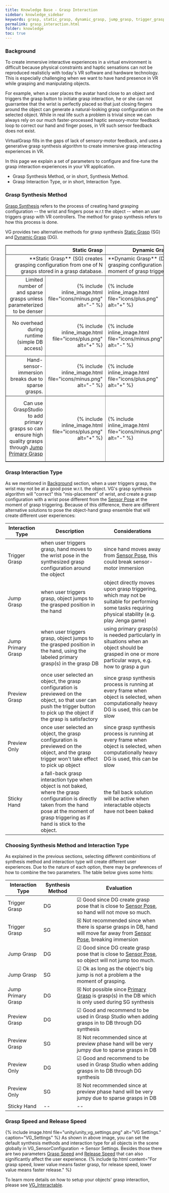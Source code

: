 ```yaml
---
title: Knowledge Base - Grasp Interaction
sidebar: knowledge_sidebar
keywords: grasp, static_grasp, dynamic_grasp, jump_grasp, trigger_grasp, preview_grasp, preview_only, sticky_hand
permalink: grasp_interaction.html
folder: knowledge
toc: true
---
```


### Background
To create immersive interactive experiences in a virtual environment is difficult because physical constraints and haptic sensations can not 
be reproduced realisticly with today's VR software and hardware technology. 
This is especially challenging when we want to have hand presence in VR while grasping and manipulating objects. 

For example, when a user places the avatar hand close to an object and triggers the grasp button to initiate grasp interaction, he or she can not guarrantee
that the wrist is perfectly placed so that just closing fingers around the object can generate a natural-looking grasp configuration on the 
selected object. While in real life such a problem is trivial since we can always rely on our much faster-processed haptic sensory-motor feedback
loop to correct our hand and finger poses, in VR such sensor feedback does not exist. 

VirtualGrasp fills in the gaps of lack of sensory-motor feedback, and uses a generative grasp synthesis algorithm to 
create immersive grasp interacting experiences in VR.

In this page we explain a set of parameters to configure and fine-tune the grasp interaction experiences in your VR application.
* Grasp Synthesis Method, or in short, Synthesis Method.
* Grasp Interaction Type, or in short, Interaction Type.

### Grasp Synthesis Method

<a href="#" data-toggle="tooltip" data-original-title="{{site.data.glossary.GraspSynthesisMethod}}">Grasp Synthesis</a>
refers to the process of creating hand grasping configuration -- the wrist and fingers pose  w.r.t the object -- when an user triggers grasp with VR controllers.
The method for grasp synthesis refers to how this process is done. 

VG provides two alternative methods for grasp synthesis <a href="#" data-toggle="tooltip" data-original-title="{{site.data.glossary.StaticGrasp}}">Static Grasp</a> (SG) 
and <a href="#" data-toggle="tooltip" data-original-title="{{site.data.glossary.DynamicGrasp}}">Dynamic Grasp</a> (DG). 

<table border="1">
<colgroup>
<col width="40%" />
<col width="10%" />
<col width="10%" />
<col width="40%" />
</colgroup>
<thead>
<tr class="header">
<th colspan="2" style="text-align: right">Static Grasp</th>
<th colspan="2">Dynamic Grasp</th>
</tr>
</thead>
<tbody>
<tr>
<td markdown="span" colspan="2" style="text-align: right">
**Static Grasp** (SG) creates grasping configuration from one of N grasps stored in a grasp database.<!-- While full baking is needed, it only uses grasp baking results during runtime.are created by a limited set of grasps around an object depending on a pre-baked grasp database.--></td>
<td markdown="span" colspan="2">**Dynamic Grasp** (DG) computes grasping configuration at the moment of grasp triggering.<!--While full baking is currently enabled (so one can switch between static and dynamic grasping per object), it only uses shape baking results. --><!--are unlimited grasps that are generated during runtime.--></td>
</tr>
<tr>
<td markdown="span" style="text-align: right">Limited number of and sparse grasps unless parameterized to be denser</td>
<td markdown="span" style="text-align: right">{% include inline_image.html file="icons/minus.png" alt="-" %}</td>
<td markdown="span">{% include inline_image.html file="icons/plus.png" alt="+" %}</td>
<td markdown="span">Infinite, flexible grasps</td>
</tr>
<tr>
<td markdown="span" style="text-align: right">No overhead during runtime (simple DB access)</td>
<td markdown="span" style="text-align: right">{% include inline_image.html file="icons/plus.png" alt="+" %}</td>
<td markdown="span">{% include inline_image.html file="icons/minus.png" alt="-" %}</td>
<td markdown="span">Some overhead during runtime (generative algorithm)</td>
</tr>
<tr>
<td markdown="span" style="text-align: right">Hand-sensor-immersion breaks due to sparse grasps.</td>
<td markdown="span" style="text-align: right">{% include inline_image.html file="icons/minus.png" alt="-" %}</td>
<td markdown="span">{% include inline_image.html file="icons/plus.png" alt="+" %}</td>
<td markdown="span">Hand-sensor-immersion does not break.</td>
</tr>
<tr>
<td markdown="span" style="text-align: right">Can use GraspStudio to add primary grasps so can ensure high quality grasps through 
<a href="#" data-toggle="tooltip" data-original-title="{{site.data.glossary.JumpPrimaryGrasp}}">Jump Primary Grasp</a></td>
<td markdown="span" style="text-align: right">{% include inline_image.html file="icons/plus.png" alt="+" %}</td>
<td markdown="span">{% include inline_image.html file="icons/minus.png" alt="-" %}</td>
<td markdown="span">Not possible to control grasp quality since it is computed in runtime by an algorithm</td>
</tr>
<!--
<tr>
<td markdown="span" style="text-align: right">Difficult to transfer animation signals tuned for one hand to another (needs motion retargeting)</td>
<td markdown="span" style="text-align: right">{% include inline_image.html file="icons/minus.png" alt="-" %}</td>
<td markdown="span">{% include inline_image.html file="icons/plus.png" alt="+" %}</td>
<td markdown="span">Potentially no need to transfer animation signals tuned for one hand to another.</td>
</tr>
<tr>
<td markdown="span" style="text-align: right">Difficult to re-use the results of one hand with another (grasp transfer)</td>
<td markdown="span" style="text-align: right">{% include inline_image.html file="icons/minus.png" alt="-" %}</td>
<td markdown="span">{% include inline_image.html file="icons/plus.png" alt="+" %}</td>
<td markdown="span">No need to re-use the results of one hand with another.</td>
</tr>
<tr>
<td markdown="span" style="text-align: right">Grasp baking time</td>
<td markdown="span" style="text-align: right">{% include inline_image.html file="icons/minus.png" alt="-" %}</td>
<td markdown="span">{% include inline_image.html file="icons/plus.png" alt="+" %}</td>
<td markdown="span">Only shape baking time</td>
</tr>
<tr>
<td markdown="span" style="text-align: right">Potentially high baking time dependent on object complexity.</td>
<td markdown="span" style="text-align: right">{% include inline_image.html file="icons/minus.png" alt="-" %}</td>
<td markdown="span">{% include inline_image.html file="icons/plus.png" alt="+" %}</td>
<td markdown="span">Low baking time if only dynamic grasps are needed.</td>
</tr>
<tr>
<td markdown="span" style="text-align: right">Higher baking time dependent on number of grasp types supported</td>
<td markdown="span" style="text-align: right">{% include inline_image.html file="icons/minus.png" alt="-" %}{% include inline_image.html file="icons/minus.png" alt="-" %}</td>
<td markdown="span">{% include inline_image.html file="icons/plus.png" alt="+" %}</td>
<td markdown="span">Grasp types are more freely chosen by the user and our internal algorithms, depending on how the user places wrist/fingers around an object.</td>
</tr>
-->
</tbody>
</table>

### Grasp Interaction Type

As we mentioned in [Background](#background) section, when a user triggers grasp, the wrist may not be at a good pose w.r.t. the object.
VG's grasp synthesis algorithm will "correct" this "mis-placement" of wrist, and create a grasp configuration
with a wrist pose different from the <a href="#" data-toggle="tooltip" data-original-title="{{site.data.glossary.SensorPose}}">Sensor Pose</a> at the moment of grasp triggering. 
Because of this difference, there are different alternative solutions to pose the object-hand grasp ensemble that will create different user experiences: 


| Interaction Type | Description | Considerations |
|-------|--------|---------|
| Trigger Grasp | when user triggers grasp, hand moves to the wrist pose in the synthesized grasp configuration around the object | since hand moves away from <a href="#" data-toggle="tooltip" data-original-title="{{site.data.glossary.SensorPose}}">Sensor Pose</a>, this could break sensor-motor immersion| 
| Jump Grasp | when user triggers grasp, object jumps to the grasped position in the hand | object directly moves upon grasp triggering, which may not be suitable for performing some tasks requiring physical stability (e.g. play Jenga game)  | 
| Jump Primary Grasp | when user triggers grasp, object jumps to the grasped position in the hand, using the labeled primary grasp(s) in the grasp DB | using primary grasp(s) is needed particularly in situations when an object should be grasped in one or more particular ways, e.g. how to grasp a gun| 
| Preview Grasp | once user selected an object, the grasp configuration is previewed on the object, so that user can push the trigger button to pick up the object if the grasp is satisfactory | since grasp synthesis process is running at every frame when object is selected, when computationally heavy DG is used, this can be slow | 
| Preview Only | once user selected an object, the grasp configuration is previewed on the object, and the grasp trigger won't take effect to pick up object | since grasp synthesis process is running at every frame when object is selected, when computationally heavy DG is used, this can be slow | 
| Sticky Hand | a fall-back grasp interaction type when object is not baked, where the grasp configuration is directly taken from the hand pose at the moment of grasp triggering as if hand is stick to the object.  | the fall back solution will be active when interactable objects have not been baked | 


### Choosing Synthesis Method and Interaction Type

As explained in the previous sections, selecting different combinitions of synthesis method and interaction type will create different user experiences. 
Due to the nature of each option, there may be preferences of how to combine the two parameters. The table below gives some hints: 


| Interaction Type | Synthesis Method | Evaluation |
|-------|--------|---------|
| Trigger Grasp | DG | &#x2611; Good since DG create grasp pose that is close to <a href="#" data-toggle="tooltip" data-original-title="{{site.data.glossary.SensorPose}}">Sensor Pose</a>, so hand will not move so much.  | 
| Trigger Grasp | SG |  &#x2612; Not recommended since when there is sparse grasps in DB, hand will move far away from <a href="#" data-toggle="tooltip" data-original-title="{{site.data.glossary.SensorPose}}">Sensor Pose</a>, breaking immersion | 
| Jump Grasp | DG | &#x2611; Good since DG create grasp pose that is close to <a href="#" data-toggle="tooltip" data-original-title="{{site.data.glossary.SensorPose}}">Sensor Pose</a>, so object will not jump too much.  | 
| Jump Grasp | SG | &#x2611; Ok as long as the object's big jump is not a problem a the moment of grasping.  | 
| Jump Primary Grasp | DG | &#x2612; Not possible since <a href="#" data-toggle="tooltip" data-original-title="{{site.data.glossary.PrimaryGrasp}}">Primary Grasp</a> is grasp(s) in the DB which is only used during SG synthesis| 
| Preview Grasp | DG | &#x2611; Good and recommend to be used in Grasp Studio when adding grasps in to DB through DG synthesis | 
| Preview Grasp | SG | &#x2612; Not recommended since at preview phase hand will be very jumpy due to sparse grasps in DB | 
| Preview Only | DG | &#x2611; Good and recommend to be used in Grasp Studio when adding grasps in to DB through DG synthesis | 
| Preview Only | SG | &#x2612; Not recommended since at preview phase hand will be very jumpy due to sparse grasps in DB | 
| Sticky Hand | -- | -- | 


### Grasp Speed and Release Speed

{% include image.html file="unity/unity_vg_settings.png" alt="VG Settings." caption="VG_Settings" %}
As shown in above image, you can set the default synthesis methods and interaction type for all objects in the scene globally in VG_SensorConfiguration → Sensor Settings. 
Besides those there are two parameters <a href="#" data-toggle="tooltip" data-original-title="{{site.data.glossary.GraspSpeed}}">Grasp Speed</a> and 
<a href="#" data-toggle="tooltip" data-original-title="{{site.data.glossary.ReleaseSpeed}}">Release Speed</a>
that can also significantly affect the user experience. 
{% include tip.html content="For grasp speed, lower value means faster grasp, for release speed, lower value means faster release." %}

To learn more details on how to setup your objects' grasp interaction, please see [VG_Interactable](unity_component_vginteractable.html#unity-component-vginteractable).

